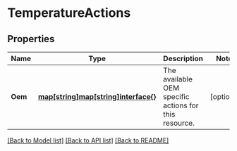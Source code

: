 # TemperatureActions

## Properties
Name | Type | Description | Notes
------------ | ------------- | ------------- | -------------
**Oem** | [**map[string]map[string]interface{}**](map[string]interface{}.md) | The available OEM specific actions for this resource. | [optional] 

[[Back to Model list]](../README.md#documentation-for-models) [[Back to API list]](../README.md#documentation-for-api-endpoints) [[Back to README]](../README.md)


